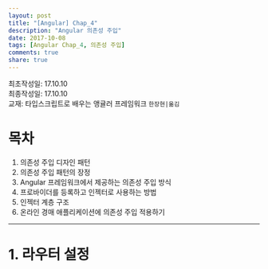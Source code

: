 ```yaml
---
layout: post
title: "[Angular] Chap_4"
description: "Angular 의존성 주입"
date: 2017-10-08
tags: [Angular Chap_4, 의존성 주입]
comments: true
share: true
---
```

최초작성일: 17.10.10  
최종작성일: 17.10.10  
교재: 타입스크립트로 배우는 앵귤러 프레임워크 `한장현|옮김`  

# 목차  

1. 의존성 주입 디자인 패턴  
2. 의존성 주입 패턴의 장정  
3. Angular 프레임워크에서 제공하는 의존성 주입 방식  
4. 프로바이더를 등록하고 인젝터로 사용하는 방법  
5. 인젝터 계층 구조  
6. 온라인 경매 애플리케이션에 의존성 주입 적용하기  

---

# 1. 라우터 설정  

